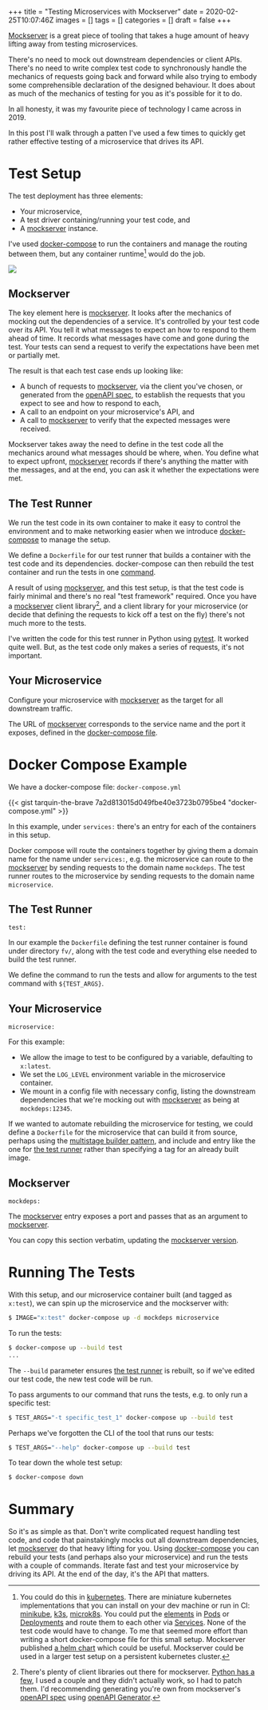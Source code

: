 +++
title = "Testing Microservices with Mockserver"
date = 2020-02-25T10:07:46Z
images = []
tags = []
categories = []
draft = false
+++

[Mockserver][mockserver] is a great piece of tooling that takes a huge amount
of heavy lifting away from testing microservices.

There's no need to mock out downstream dependencies or client APIs.  There's no
need to write complex test code to synchronously handle the mechanics of
requests going back and forward while also trying to embody some comprehensible
declaration of the designed behaviour.  It does about as much of the mechanics
of testing for you as it's possible for it to do.

In all honesty, it was my favourite piece of technology I came across in 2019.

In this post I'll walk through a patten I've used a few times to quickly get
rather effective testing of a microservice that drives its API.

# Test Setup

The test deployment has three elements:
* Your microservice,
* A test driver containing/running your test code, and
* A [mockserver][mockserver] instance.

I've used [docker-compose][doco] to run the containers and manage the routing
between them, but any container runtime[^1] would do the job.

[![](https://mermaid.ink/img/eyJjb2RlIjoiZ3JhcGggQlRcbnN1YmdyYXBoIGRvY2tlci1jb21wb3NlXG50ZXN0LXJ1bm5lci0tPnxcInRlc3QtcnVubmVycHJvZ3JhbXMgbW9ja3NlcnZlclwifG1vY2tzZXJ2ZXJcbm1vY2tzZXJ2ZXItLS18XCJtb2Nrc2VydmVyIG1vY2tzIG91dCB0aGUgbWljcm9zZXJ2aWNlIGRlcGVuZGVuY2llcyBhbmQgcmVjb3JkcyBtZXNzYWdlc1wifGEobWljcm9zZXJ2aWNlKVxudGVzdC1ydW5uZXItLT58XCJ0ZXN0LXJ1bm5lciBraWNrcyBtaWNyb3NlcnZpY2UgQVBJIHRvIHN0YXJ0IHRlc3RcInxhKG1pY3Jvc2VydmljZSlcbmVuZFxuXHRcdCIsIm1lcm1haWQiOnsidGhlbWUiOiJkZWZhdWx0In0sInVwZGF0ZUVkaXRvciI6ZmFsc2V9)](https://mermaid-js.github.io/mermaid-live-editor/#/edit/eyJjb2RlIjoiZ3JhcGggQlRcbnN1YmdyYXBoIGRvY2tlci1jb21wb3NlXG50ZXN0LXJ1bm5lci0tPnxcInRlc3QtcnVubmVycHJvZ3JhbXMgbW9ja3NlcnZlclwifG1vY2tzZXJ2ZXJcbm1vY2tzZXJ2ZXItLS18XCJtb2Nrc2VydmVyIG1vY2tzIG91dCB0aGUgbWljcm9zZXJ2aWNlIGRlcGVuZGVuY2llcyBhbmQgcmVjb3JkcyBtZXNzYWdlc1wifGEobWljcm9zZXJ2aWNlKVxudGVzdC1ydW5uZXItLT58XCJ0ZXN0LXJ1bm5lciBraWNrcyBtaWNyb3NlcnZpY2UgQVBJIHRvIHN0YXJ0IHRlc3RcInxhKG1pY3Jvc2VydmljZSlcbmVuZFxuXHRcdCIsIm1lcm1haWQiOnsidGhlbWUiOiJkZWZhdWx0In0sInVwZGF0ZUVkaXRvciI6ZmFsc2V9)

## Mockserver

The key element here is [mockserver][mockserver]. It looks after the mechanics
of mocking out the dependencies of a service.  It's controlled by your test
code over its API. You tell it what messages to expect an how to respond to
them ahead of time. It records what messages have come and gone during the
test.  Your tests can send a request to verify the expectations have been met
or partially met.

The result is that each test case ends up looking like:
* A bunch of requests to [mockserver][mockserver], via the client you've
  chosen, or generated from the [openAPI spec][openapispec], to establish the
  requests that you expect to see and how to respond to each,
* A call to an endpoint on your microservice's API, and
* A call to [mockserver][mockserver] to verify that the expected messages were
  received.

Mockserver takes away the need to define in the test code all the mechanics
around what messages should be where, when. You define what to expect upfront,
[mockserver][mockserver] records if there's anything the matter with the
messages, and at the end, you can ask it whether the expectations were met.

## The Test Runner

We run the test code in its own container to make it easy to control the
environment and to make networking easier when we introduce
[docker-compose][doco] to manage the setup.

We define a `Dockerfile` for our test runner that builds a container with the
test code and its dependencies. docker-compose can then rebuild the test
container and run the tests in one [command](#running-the-tests).

A result of using [mockserver][mockserver], and this test setup, is that the
test code is fairly minimal and there's no real "test framework" required.
Once you have a [mockserver][mockserver] client library[^2], and a client
library for your microservice (or decide that defining the requests to kick off
a test on the fly) there's not much more to the tests.

I've written the code for this test runner in Python using [pytest][pytest].
It worked quite well.  But, as the test code only makes a series of requests,
it's not important.

## Your Microservice

Configure your microservice with [mockserver][mockserver] as the target for all
downstream traffic.

The URL of [mockserver][mockserver] corresponds to the service name and the
port it exposes, defined in the [docker-compose file](#docker-compose-example).

# Docker Compose Example

We have a docker-compose file: `docker-compose.yml`

{{< gist tarquin-the-brave 7a2d813015d049fbe40e3723b0795be4 "docker-compose.yml" >}}

In this example, under `services:` there's an entry for each of the containers
in this setup.

Docker compose will route the containers together by giving them a domain name
for the name under `services:`, e.g. the microservice can route to the
[mockserver][mockserver] by sending requests to the domain name `mockdeps`. The
test runner routes to the microservice by sending requests to the domain name
`microservice`.

## The Test Runner

`test:`

In our example the `Dockerfile` defining the test runner container is found
under directory `fv/`, along with the test code and everything else needed to
build the test runner.

We define the command to run the tests and allow for arguments to the test
command with `${TEST_ARGS}`.

## Your Microservice

`microservice:`

For this example:
* We allow the image to test to be configured by a variable, defaulting to
  `x:latest`.
* We set the `LOG_LEVEL` environment variable in the microservice container.
* We mount in a config file with necessary config, listing the downstream
  dependencies that we're mocking out with [mockserver][mockserver] as being at
  `mockdeps:12345`.

If we wanted to automate rebuilding the microservice for testing, we could
define a `Dockerfile` for the microservice that can build it from source,
perhaps using the [multistage builder pattern][builder], and include and entry
like the one for [the test runner](#the-test-runner-2) rather than specifying a
tag for an already built image.

## Mockserver

`mockdeps:`

The [mockserver][mockserver] entry exposes a port and passes that as an
argument to [mockserver][mockserver].

You can copy this section verbatim, updating the [mockserver version][mockver].

# Running The Tests

With this setup, and our microservice container built (and tagged as `x:test`),
we can spin up the microservice and the mockserver with:

```bash
$ IMAGE="x:test" docker-compose up -d mockdeps microservice
```

To run the tests:

```bash
$ docker-compose up --build test
...
```

The `--build` parameter ensures [the test runner](#the-test-runner) is rebuilt,
so if we've edited our test code, the new test code will be run.

To pass arguments to our command that runs the tests, e.g. to only run a
specific test:

```bash
$ TEST_ARGS="-t specific_test_1" docker-compose up --build test
```

Perhaps we've forgotten the CLI of the tool that runs our tests:

```bash
$ TEST_ARGS="--help" docker-compose up --build test
```

To tear down the whole test setup:

```bash
$ docker-compose down
```

# Summary

So it's as simple as that.  Don't write complicated request handling test code,
and code that painstakingly mocks out all downstream dependencies, let
[mockserver][mockserver] do that heavy lifting for you. Using
[docker-compose][doco] you can rebuild your tests (and perhaps also your
microservice) and run the tests with a couple of commands.  Iterate fast and
test your microservice by driving its API.  At the end of the day, it's the API
that matters.

[^1]: You could do this in [kubernetes](https://kubernetes.io/). There are
  miniature kubernetes implementations that you can install on your dev machine
  or run in CI: [minikube](https://github.com/kubernetes/minikube),
  [k3s](https://k3s.io/), [microk8s](https://microk8s.io/). You could put the
  [elements](#test-setup) in
  [Pods](https://kubernetes.io/docs/concepts/workloads/pods/pod-overview/) or
  [Deployments](https://kubernetes.io/docs/concepts/workloads/controllers/deployment/)
  and route them to each other via
  [Services](https://kubernetes.io/docs/concepts/services-networking/service/).
  None of the test code would have to change. To me that seemed more effort
  than writing a short docker-compose file for this small setup.  Mockserver
  published [a helm chart](http://www.mock-server.com/where/kubernetes.html)
  which could be useful.  Mockserver could be used in a larger test setup on a
  persistent kubernetes cluster.
[^2]: There's plenty of client libraries out there for mockserver.  [Python has
  a few](https://pypi.org/search/?q=mockserver), I used a couple and they
  didn't actually work, so I had to patch them.  I'd recommending generating
  you're own from mockserver's [openAPI
  spec](https://app.swaggerhub.com/apis/jamesdbloom/mock-server-openapi/5.0.x)
  using [openAPI Generator](https://github.com/OpenAPITools/openapi-generator).

[mockserver]: http://www.mock-server.com/
[openapispec]: https://app.swaggerhub.com/apis/jamesdbloom/mock-server-openapi/5.0.x
[doco]: https://docs.docker.com/compose/
[pytest]: https://docs.pytest.org/en/latest/
[mockver]: https://hub.docker.com/r/jamesdbloom/mockserver/tags
[builder]: https://docs.docker.com/develop/develop-images/multistage-build/
